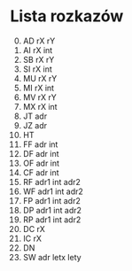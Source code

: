 # Lista rozkazów
00. AD rX rY
01. AI rX int
02. SB rX rY	
03. SI rX int	
04. MU rX rY	
05. MI rX int	
06. MV rX rY	
07. MX rX int	
08. JT adr	
09. JZ adr	
10. HT	
11. FF adr int	
12. DF adr int	
13. OF adr int	
14. CF adr int	
15. RF adr1 int adr2	
16. WF adr1 int adr2	
17. FP adr1 int adr2	
18. DP adr1 int adr2	
19. RP adr1 int adr2	
20. DC rX	
21. IC rX	
22. DN	
23. SW adr letx lety